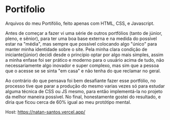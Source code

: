 # Portifolio
 Arquivos do meu Portifólio, feito apenas com HTML, CSS, e Javascript.


Antes de começar a fazer vi uma série de outros portfólios (tanto de júnior, pleno, e sênior), para ter uma boa base externa e na medida do possível estar na "média", mas sempre que possível colocando algo "único" para manter minha identidade sobre o site. Pela minha clara condição de iniciante(júnior) decidi desde o princípio optar por algo mais simples, assim a minha enfase foi ser prático e moderno para o usuário acima de tudo, não necessariamente algo inovador e super complexo, mas sim que a pessoa que o acesse se se sinta "em casa" e não tenha do que reclamar no geral.  

Ao contrário do que pensava foi bem desafiante fazer esse portfólio, no processo tive que parar a produção do mesmo varias vezes só para estudar alguma técnica de CSS ou JS mesmo, para então implementá-la no projeto da melhor maneira possível. No final, honestamente gostei do resultado, e diria que ficou cerca de 60% igual ao meu protótipo mental.  


Host: https://natan-santos.vercel.app/

